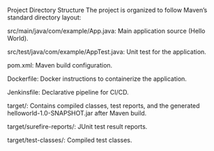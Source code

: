 Project Directory Structure 
The project is organized to follow Maven’s standard directory layout:

src/main/java/com/example/App.java: Main application source (Hello World).

src/test/java/com/example/AppTest.java: Unit test for the application.

pom.xml: Maven build configuration.

Dockerfile: Docker instructions to containerize the application.

Jenkinsfile: Declarative pipeline for CI/CD.

target/: Contains compiled classes, test reports, and the generated helloworld-1.0-SNAPSHOT.jar after Maven build.

target/surefire-reports/: JUnit test result reports.

target/test-classes/: Compiled test classes.
